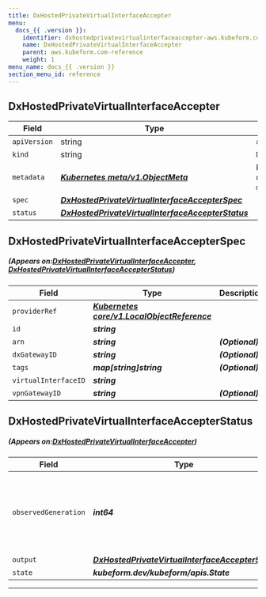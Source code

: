 ```yaml
---
title: DxHostedPrivateVirtualInterfaceAccepter
menu:
  docs_{{ .version }}:
    identifier: dxhostedprivatevirtualinterfaceaccepter-aws.kubeform.com
    name: DxHostedPrivateVirtualInterfaceAccepter
    parent: aws.kubeform.com-reference
    weight: 1
menu_name: docs_{{ .version }}
section_menu_id: reference
---
```


## DxHostedPrivateVirtualInterfaceAccepter
| Field | Type | Description |
| ------ | ----- | ----------- |
| `apiVersion` | string | `aws.kubeform.com/v1alpha1` |
|    `kind` | string | `DxHostedPrivateVirtualInterfaceAccepter` |
| `metadata` | ***[Kubernetes meta/v1.ObjectMeta](https://kubernetes.io/docs/reference/generated/kubernetes-api/v1.13/#objectmeta-v1-meta)***|Refer to the Kubernetes API documentation for the fields of the `metadata` field.|
| `spec` | ***[DxHostedPrivateVirtualInterfaceAccepterSpec](#DxHostedPrivateVirtualInterfaceAccepterSpec)***||
| `status` | ***[DxHostedPrivateVirtualInterfaceAccepterStatus](#DxHostedPrivateVirtualInterfaceAccepterStatus)***||
## DxHostedPrivateVirtualInterfaceAccepterSpec
##### (Appears on:[DxHostedPrivateVirtualInterfaceAccepter](#DxHostedPrivateVirtualInterfaceAccepter), [DxHostedPrivateVirtualInterfaceAccepterStatus](#DxHostedPrivateVirtualInterfaceAccepterStatus))
| Field | Type | Description |
| ------ | ----- | ----------- |
| `providerRef` | ***[Kubernetes core/v1.LocalObjectReference](https://kubernetes.io/docs/reference/generated/kubernetes-api/v1.13/#localobjectreference-v1-core)***||
| `id` | ***string***||
| `arn` | ***string***| ***(Optional)*** |
| `dxGatewayID` | ***string***| ***(Optional)*** |
| `tags` | ***map[string]string***| ***(Optional)*** |
| `virtualInterfaceID` | ***string***||
| `vpnGatewayID` | ***string***| ***(Optional)*** |
## DxHostedPrivateVirtualInterfaceAccepterStatus
##### (Appears on:[DxHostedPrivateVirtualInterfaceAccepter](#DxHostedPrivateVirtualInterfaceAccepter))
| Field | Type | Description |
| ------ | ----- | ----------- |
| `observedGeneration` | ***int64***| ***(Optional)*** Resource generation, which is updated on mutation by the API Server.|
| `output` | ***[DxHostedPrivateVirtualInterfaceAccepterSpec](#DxHostedPrivateVirtualInterfaceAccepterSpec)***| ***(Optional)*** |
| `state` | ***kubeform.dev/kubeform/apis.State***| ***(Optional)*** |
---
